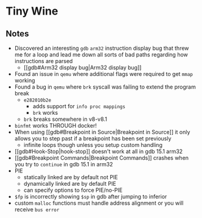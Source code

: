 # Tiny Wine

## Notes

- Discovered an interesting `gdb` `arm32` instruction display bug that threw me for a loop and lead me down all sorts of bad paths regarding how instructions are parsed
    - [[gdb#Arm32 display bug|Arm32 display bug]]
- Found an issue in `qemu` where additional flags were required to get `mmap` working
- Found a bug in `qemu` where `brk` syscall was failing to extend the program break
    - `e282010b2e`
        - adds support for `info proc mappings`
        - `brk` works
    - `brk` breaks somewhere in v8-v8.1
- `binfmt` works THROUGH docker!
- When using [[gdb#Breakpoint in Source|Breakpoint in Source]] it only allows you to step past if a breakpoint has been set previously
    - infinite loops though unless you setup custom handling
- [[gdb#Hook-Stop|hook-stop]] doesn't work at all in gdb 15.1 arm32
- [[gdb#Breakpoint Commands|Breakpoint Commands]] crashes when you try to `continue` in gdb 15.1 in arm32
- PIE
    - statically linked are by default not PIE
    - dynamically linked are by default PIE
    - can specify options to force PIE/no-PIE
- `$fp` is incorrectly showing `$sp` in gdb after jumping to inferior
- custom `malloc` functions must handle address alignment or you will receive `bus error`
